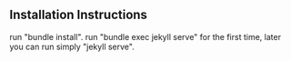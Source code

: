 ## Installation Instructions
run "bundle install".
run "bundle exec jekyll serve" for the first time, later you can run simply "jekyll serve".
